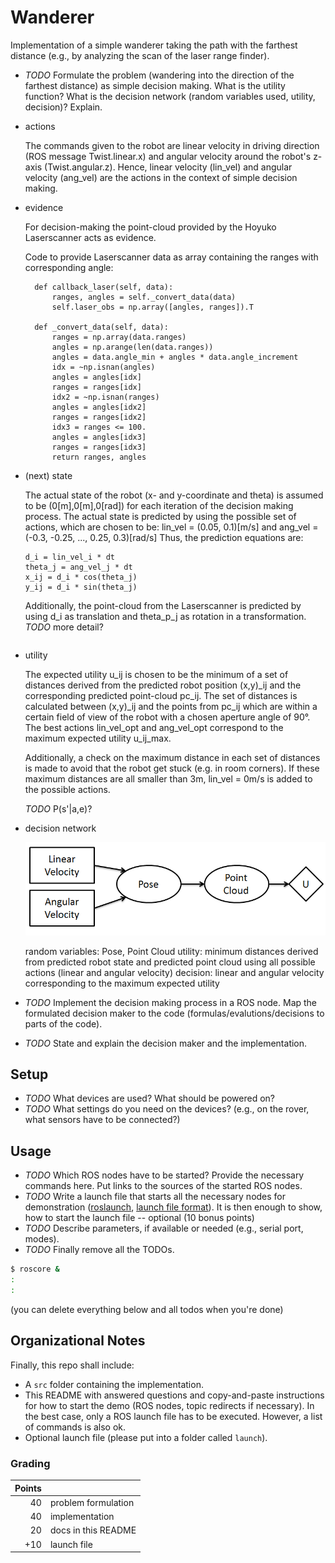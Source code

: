 Wanderer
========

Implementation of a simple wanderer taking the path with the farthest distance
(e.g., by analyzing the scan of the laser range finder).

* *TODO* Formulate the problem (wandering into the direction of the farthest
  distance) as simple decision making. What is the utility function? What is
  the decision network (random variables used, utility, decision)? Explain.
  
* actions
  
  The commands given to the robot are linear velocity in driving direction (ROS message Twist.linear.x) and angular velocity around the robot's z-axis (Twist.angular.z).
  Hence, linear velocity (lin_vel) and angular velocity (ang_vel) are the actions in the context of simple decision making. 
  
* evidence
  
  For decision-making the point-cloud provided by the Hoyuko Laserscanner acts as evidence.
  
  Code to provide Laserscanner data as array containing the ranges with corresponding angle:
  ```
    def callback_laser(self, data):
        ranges, angles = self._convert_data(data)
        self.laser_obs = np.array([angles, ranges]).T

    def _convert_data(self, data):
        ranges = np.array(data.ranges)
        angles = np.arange(len(data.ranges))
        angles = data.angle_min + angles * data.angle_increment
        idx = ~np.isnan(angles)
        angles = angles[idx]
        ranges = ranges[idx]
        idx2 = ~np.isnan(ranges)
        angles = angles[idx2]
        ranges = ranges[idx2]
        idx3 = ranges <= 100.
        angles = angles[idx3]
        ranges = ranges[idx3]
        return ranges, angles
  ```
  
* (next) state
  
  The actual state of the robot (x- and y-coordinate and theta) is assumed to be (0[m],0[m],0[rad]) for each iteration of the decision making process.
  The actual state is predicted by using the possible set of actions, which are chosen to be: 
  lin_vel = (0.05, 0.1)[m/s] and ang_vel = (-0.3, -0.25, ..., 0.25, 0.3)[rad/s]
  Thus, the prediction equations are:
  ```
  d_i = lin_vel_i * dt
  theta_j = ang_vel_j * dt
  x_ij = d_i * cos(theta_j)
  y_ij = d_i * sin(theta_j)
  ```
  
  Additionally, the point-cloud from the Laserscanner is predicted by using d_i as translation and theta_p_j as rotation in a transformation.
  *TODO* more detail?
  
  ```
  
  ```
  
* utility
  
  The expected utility u_ij is chosen to be the minimum of a set of distances derived from the predicted robot position (x,y)_ij and the corresponding predicted point-cloud pc_ij.
  The set of distances is calculated between (x,y)_ij and the points from pc_ij which are within a certain field of view of the robot with a chosen aperture angle of 90°.
  The best actions lin_vel_opt and ang_vel_opt correspond to the maximum expected utility u_ij_max.
  
  Additionally, a check on the maximum distance in each set of distances is made to avoid that the robot get stuck (e.g. in room corners).
  If these maximum distances are all smaller than 3m, lin_vel = 0m/s is added to the possible actions.
  
  *TODO* P(s'|a,e)?
  
* decision network
  
  ![alt text](https://github.com/tomas-thalmann/demos_ros/blob/wanderer-gr2/wanderer/decnet.PNG)
  
  random variables: Pose, Point Cloud
  utility: minimum distances derived from predicted robot state and predicted point cloud using all possible actions (linear and angular velocity)
  decision: linear and angular velocity corresponding to the maximum expected utility
  
* *TODO* Implement the decision making process in a ROS node. Map the
  formulated decision maker to the code (formulas/evalutions/decisions to parts
  of the code).
  
  
  
* *TODO* State and explain the decision maker and the implementation.

Setup
-----

* *TODO* What devices are used? What should be powered on?
* *TODO* What settings do you need on the devices? (e.g., on the rover, what
  sensors have to be connected?)

Usage
-----

* *TODO* Which ROS nodes have to be started? Provide the necessary commands
  here. Put links to the sources of the started ROS nodes.
* *TODO* Write a launch file that starts all the necessary nodes for
  demonstration
  ([roslaunch](http://wiki.ros.org/roslaunch),
  [launch file format](http://wiki.ros.org/roslaunch/XML)). It is then enough
  to show, how to start the launch file -- optional (10 bonus points)
* *TODO* Describe parameters, if available or needed (e.g., serial port,
  modes).
* *TODO* Finally remove all the TODOs.

```bash
$ roscore &
:
:
```


(you can delete everything below and all todos when you're done)

Organizational Notes
--------------------

Finally, this repo shall include:
* A `src` folder containing the implementation.
* This README with answered questions and copy-and-paste instructions for how
  to start the demo (ROS nodes, topic redirects if necessary). In the best
  case, only a ROS launch file has to be executed. However, a list of commands
  is also ok.
* Optional launch file (please put into a folder called `launch`).

### Grading

| Points |                     |
|-------:|---------------------|
|     40 | problem formulation |
|     40 | implementation      |
|     20 | docs in this README |
|    +10 | launch file         |
